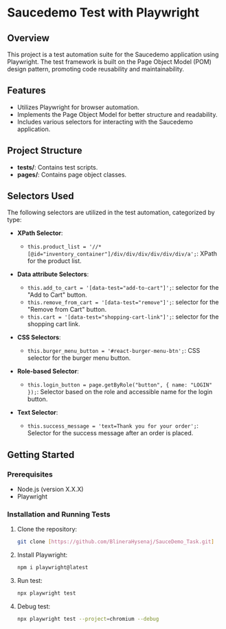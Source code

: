 # Saucedemo Test with Playwright

## Overview

This project is a test automation suite for the Saucedemo application using Playwright. The test framework is built on the Page Object Model (POM) design pattern, promoting code reusability and maintainability.

## Features

- Utilizes Playwright for browser automation.
- Implements the Page Object Model for better structure and readability.
- Includes various selectors for interacting with the Saucedemo application.

## Project Structure

- **tests/**: Contains test scripts.
- **pages/**: Contains page object classes.

## Selectors Used

The following selectors are utilized in the test automation, categorized by type:

- **XPath Selector**: 
  - `this.product_list = '//*[@id="inventory_container"]/div/div/div/div/div/div/a';`: XPath for the product list.

- **Data attribute Selectors**:
  - `this.add_to_cart = '[data-test="add-to-cart"]';`: selector for the "Add to Cart" button.
  - `this.remove_from_cart = '[data-test="remove"]';`: selector for the "Remove from Cart" button.
  - `this.cart = '[data-test="shopping-cart-link"]';`: selector for the shopping cart link.
 
- **CSS Selectors**:
  - `this.burger_menu_button = '#react-burger-menu-btn';`: CSS selector for the burger menu button.

- **Role-based Selector**:
  - `this.login_button = page.getByRole("button", { name: "LOGIN" });`: Selector based on the role and accessible name for the login button.

- **Text Selector**:
  - `this.success_message = 'text=Thank you for your order';`: Selector for the success message after an order is placed.

## Getting Started

### Prerequisites

- Node.js (version X.X.X)
- Playwright

### Installation and Running Tests

1. Clone the repository:
   ```bash
   git clone [https://github.com/BlineraHysenaj/SauceDemo_Task.git]

2. Install Playwright:
   ```bash
   npm i playwright@latest
   
3. Run test:
   ```bash
   npx playwright test

4. Debug test:
   ```bash
   npx playwright test --project=chromium --debug
